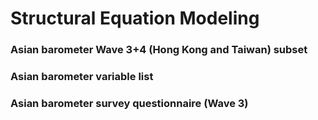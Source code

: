 # Structural Equation Modeling

### Asian barometer Wave 3+4 (Hong Kong and Taiwan) subset
### Asian barometer variable list
### Asian barometer survey questionnaire (Wave 3)

